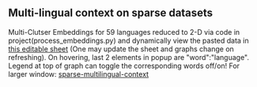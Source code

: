 ## Multi-lingual context on sparse datasets

Multi-Clutser Embeddings for 59 languages reduced to 2-D via code in project(process_embeddings.py) and dynamically view the pasted data in [this editable sheet](https://docs.google.com/spreadsheets/d/1ndNXEMrekWBqraIInvAXW27RIXtkdlXiWoW7IhM_QaM/edit#gid=0) 
(One may update the sheet and graphs change on refreshing). On hovering, last 2 elements in popup are "word":"language". Legend at top of graph can toggle the corresponding words off/on!
For larger window: [sparse-multilingual-context](http://vishalanand.net/sparse-multilingual-context)

